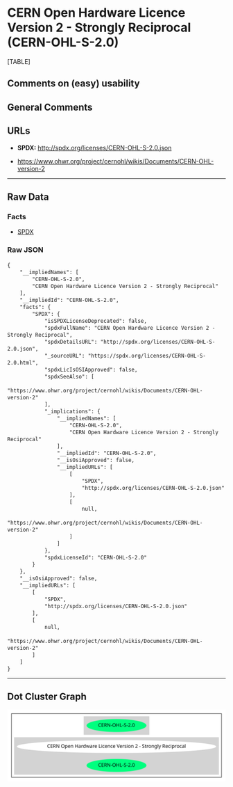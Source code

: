 CERN Open Hardware Licence Version 2 - Strongly Reciprocal (CERN-OHL-S-2.0)
===========================================================================

[TABLE]

Comments on (easy) usability
----------------------------

General Comments
----------------

URLs
----

-   **SPDX:** http://spdx.org/licenses/CERN-OHL-S-2.0.json

-   https://www.ohwr.org/project/cernohl/wikis/Documents/CERN-OHL-version-2

------------------------------------------------------------------------

Raw Data
--------

### Facts

-   [SPDX](https://spdx.org/licenses/CERN-OHL-S-2.0.html "SPDX")

### Raw JSON

    {
        "__impliedNames": [
            "CERN-OHL-S-2.0",
            "CERN Open Hardware Licence Version 2 - Strongly Reciprocal"
        ],
        "__impliedId": "CERN-OHL-S-2.0",
        "facts": {
            "SPDX": {
                "isSPDXLicenseDeprecated": false,
                "spdxFullName": "CERN Open Hardware Licence Version 2 - Strongly Reciprocal",
                "spdxDetailsURL": "http://spdx.org/licenses/CERN-OHL-S-2.0.json",
                "_sourceURL": "https://spdx.org/licenses/CERN-OHL-S-2.0.html",
                "spdxLicIsOSIApproved": false,
                "spdxSeeAlso": [
                    "https://www.ohwr.org/project/cernohl/wikis/Documents/CERN-OHL-version-2"
                ],
                "_implications": {
                    "__impliedNames": [
                        "CERN-OHL-S-2.0",
                        "CERN Open Hardware Licence Version 2 - Strongly Reciprocal"
                    ],
                    "__impliedId": "CERN-OHL-S-2.0",
                    "__isOsiApproved": false,
                    "__impliedURLs": [
                        [
                            "SPDX",
                            "http://spdx.org/licenses/CERN-OHL-S-2.0.json"
                        ],
                        [
                            null,
                            "https://www.ohwr.org/project/cernohl/wikis/Documents/CERN-OHL-version-2"
                        ]
                    ]
                },
                "spdxLicenseId": "CERN-OHL-S-2.0"
            }
        },
        "__isOsiApproved": false,
        "__impliedURLs": [
            [
                "SPDX",
                "http://spdx.org/licenses/CERN-OHL-S-2.0.json"
            ],
            [
                null,
                "https://www.ohwr.org/project/cernohl/wikis/Documents/CERN-OHL-version-2"
            ]
        ]
    }

------------------------------------------------------------------------

Dot Cluster Graph
-----------------

![](../dot/CERN-OHL-S-2.0.svg "dot")